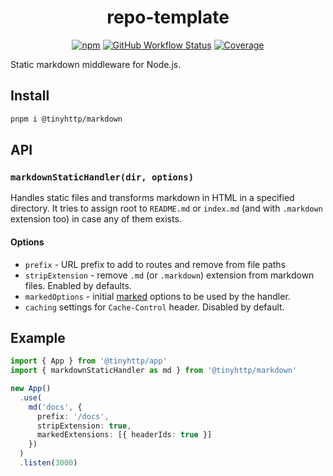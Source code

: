 <div align="center">

# repo-template

[![npm][npm-img]][npm-url] [![GitHub Workflow Status][gh-actions-img]][github-actions] [![Coverage][cov-img]][cov-url]

</div>

Static markdown middleware for Node.js.

## Install

```sh
pnpm i @tinyhttp/markdown
```

## API

### `markdownStaticHandler(dir, options)`

Handles static files and transforms markdown in HTML in a specified directory. It tries to assign root to `README.md` or `index.md` (and with `.markdown` extension too) in case any of them exists.

#### Options

- `prefix` - URL prefix to add to routes and remove from file paths
- `stripExtension` - remove `.md` (or `.markdown`) extension from markdown files. Enabled by defaults.
- `markedOptions` - initial [marked](https://github.com/markedjs/marked) options to be used by the handler.
- `caching` settings for `Cache-Control` header. Disabled by default.

## Example

```ts
import { App } from '@tinyhttp/app'
import { markdownStaticHandler as md } from '@tinyhttp/markdown'

new App()
  .use(
    md('docs', {
      prefix: '/docs',
      stripExtension: true,
      markedExtensions: [{ headerIds: true }]
    })
  )
  .listen(3000)
```

[npm-url]: https://npmjs.com/package/@tinyhttp/markdown
[github-actions]: https://github.com/tinyhttp/markdown/actions
[gh-actions-img]: https://img.shields.io/github/workflow/status/tinyhttp/markdown/CI?style=for-the-badge&logo=github&label=&color=hotpink
[cov-img]: https://img.shields.io/coveralls/github/tinyhttp/markdown?style=for-the-badge&color=hotpink
[cov-url]: https://coveralls.io/github/tinyhttp/markdown
[npm-img]: https://img.shields.io/npm/dt/@tinyhttp/markdown?style=for-the-badge&color=hotpink
